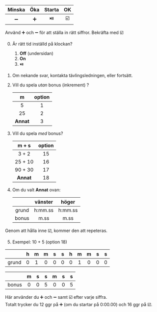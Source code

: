 |Minska|Öka|Starta|OK|
|:-:|:-:|:-:|:-:|
|➖|➕|⏯️|☑️|

Använd ➕ och ➖ för att ställa in rätt siffror.
Bekräfta med ☑️

0. Är rätt tid inställd på klockan?
	1. **Off** (undersidan)
	2. **On**
	3. ⏯️

1. Om nekande svar, kontakta tävlingsledningen, eller fortsätt.

2. Vill du spela *utan* bonus (inkrement) ?

	|m|option|
	|:-:|:-:|
	|5|1|
	|25|2|
	|**Annat**|3|

3. Vill du spela *med* bonus?

	|m + s|option|
	|:-:|:-:|
	|3 + 2|15|
	|25 + 10|16|
	|90 + 30|17|
	|**Annat**|18|

4. Om du valt **Annat** ovan:

	||vänster|höger|
	|:-:|:-:|:-:|
	|grund|h:mm.ss|h:mm.ss|
	|bonus|m.ss|m.ss|

Genom att hålla inne ☑️, kommer den att repeteras.

5. Exempel: 10 + 5 (option 18)

||h|m|m|s|s|h|m|m|s|s|
|-|:-:|:-:|:-:|:-:|:-:|:-:|:-:|:-:|:-:|:-:|
|grund|0|1|0|0|0|0|1|0|0|0|

||m|s|s|m|s|s|
|-|:-:|:-:|:-:|:-:|:-:|:-:|
|bonus|0|0|5|0|0|5|

Här använder du ➕ och ➖ samt ☑️ efter varje siffra.  
Totalt trycker du 12 ggr på ➕ (om du startar på 0:00.00) och 16 ggr på ☑️.
